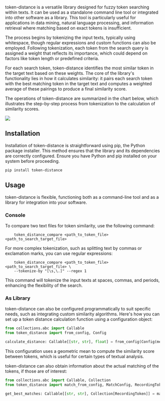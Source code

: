 token-distance is a versatile library designed for fuzzy token searching within texts. It can be used as a standalone
command line tool or integrated into other software as a library. This tool is particularly useful for applications in
data mining, natural language processing, and information retrieval where matching based on exact tokens is
insufficient.

The process begins by tokenizing the input texts, typically using whitespace, though regular expressions and custom
functions can also be employed. Following tokenization, each token from the search query is assigned a weight that
reflects its importance, which could depend on factors like token length or predefined criteria.

For each search token, token-distance identifies the most similar token in the target text based on these weights. The
core of the library's functionality lies in how it calculates similarity: it pairs each search token with the best
matching token in the target text and computes a weighted average of these pairings to produce a final similarity score.

The operations of token-distance are summarized in the chart below, which illustrates the step-by-step process from
tokenization to the calculation of similarity scores. 


![](source/_static/schema.png)


## Installation

Installation of token-distance is straightforward using pip, the Python package installer. This method ensures that the
library and its dependencies are correctly configured. Ensure you have Python and pip installed on your system before
proceeding.

````shell
pip install token-distance
````


## Usage

token-distance is flexible, functioning both as a command-line tool and as a library for integration into your software.

### Console

To compare two text files for token similarity, use the following command:


````shell
    token_distance_compare <path_to_token_file> <path_to_search_target_file>
````

For more complex tokenization, such as splitting text by commas or exclamation marks, you can use regular expressions:

````shell
    token_distance_compare <path_to_token_file> <path_to_search_target_file> \
    --tokenize-by "[\s,\.]" --regex 1
````

This command will tokenize the input texts at spaces, commas, and periods, enhancing the flexibility of the search.

### As Library

token-distance can also be configured programmatically to suit specific needs, such as integrating custom similarity
algorithms. Here's how you can set up a token distance calculation function using a configuration object:

````python
from collections.abc import Callable
from token_distance import from_config, Config

calculate_distance: Callable[[str, str], float] = from_config(Config(mean='geometric'))
````

This configuration uses a geometric mean to compute the similarity score between tokens, which is useful for certain
types of textual analysis.

token-distance can also obtain information about the actual matching of the tokens, if those are of interest:

````python
from collections.abc import Callable, Collection
from token_distance import match_from_config, MatchConfig, RecordingToken

get_best_matches: Callable[[str, str], Collection[RecordingToken]] = match_from_config(MatchConfig())
````


